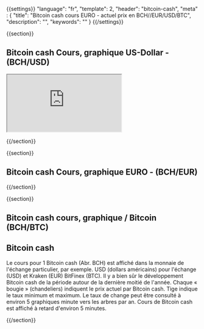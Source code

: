 {{settings}}
  "language": "fr",
  "template": 2,
  "header": "bitcoin-cash",
  "meta" : {
    "title": "Bitcoin cash cours EURO - actuel prix en BCH//EUR/USD/BTC",
    "description": "",
    "keywords": ""
  }
{{/settings}}



{{section}}


## Bitcoin cash Cours, graphique US-Dollar - **(BCH/USD)**

<div class="container kurz">
<a href="http://blog.forexsrovnavac.cz/frmarket"></a>
<a href="http://blog.forexsrovnavac.cz/frmarket"></a>
<iframe src="http://marketools.plus500.com/Widgets/InstrumentChartContainer?hl=en&cty=en&id=66349&tags=widg+chart+litecoin&pl=2&instSymb=BCHUSD"></iframe>
<div class="alert">
</div>
</div>

{{/section}}


{{section}}

## Bitcoin cash Cours, graphique EURO - **(BCH/EUR)**

<!-- TradingView Widget BEGIN -->
<script type="text/javascript" src="https://d33t3vvu2t2yu5.cloudfront.net/tv.js"></script>
<script type="text/javascript">
new TradingView.widget({
  "width": '100%',
  "height": 400,
  "symbol": "KRAKEN:BCHEUR",
  "interval": "60",
  "timezone": "Etc/UTC",
  "theme": "White",
  "style": "3",
  "locale": "en",
  "toolbar_bg": "#f1f3f6",
  "allow_symbol_change": true,
  "hideideas": true,
  "show_popup_button": true,
  "popup_width": "1000",
  "popup_height": "650"
});
</script>
<!-- TradingView Widget END -->
{{/section}}

{{section}}


## Bitcoin cash cours, graphique / Bitcoin **(BCH/BTC)**

<!-- TradingView Widget BEGIN -->
<script type="text/javascript" src="https://d33t3vvu2t2yu5.cloudfront.net/tv.js"></script>
<script type="text/javascript">
new TradingView.widget({
  "width": "100%",
  "height": 400,
  "symbol": "BITFINEX:BCHBTC",
  "interval": "60",
  "timezone": "Etc/UTC",
  "theme": "White",
  "style": "3",
  "locale": "en",
  "toolbar_bg": "#f1f3f6",
  "allow_symbol_change": true,
  "hideideas": true,
  "show_popup_button": true,
  "popup_width": "1000",
  "popup_height": "650",
});

</script>
<!-- TradingView Widget END -->



## Bitcoin cash

Le cours pour 1 Bitcoin cash (Abr. BCH) est affiché dans la monnaie de l'échange particulier, par exemple. USD (dollars américains) pour l'échange (USD) et Kraken (EUR) BitFinex (BTC). Il y a bien sûr le développement Bitcoin cash de la période autour de la dernière moitié de l'année. Chaque « bougie » (chandeliers) indiquent le prix actuel par Bitcoin cash. Tige indique le taux minimum et maximum. Le taux de change peut être consulté à environ 5 graphiques minute vers les arbres par an. Cours de Bitcoin cash est affiché à retard d'environ 5 minutes.











{{/section}}